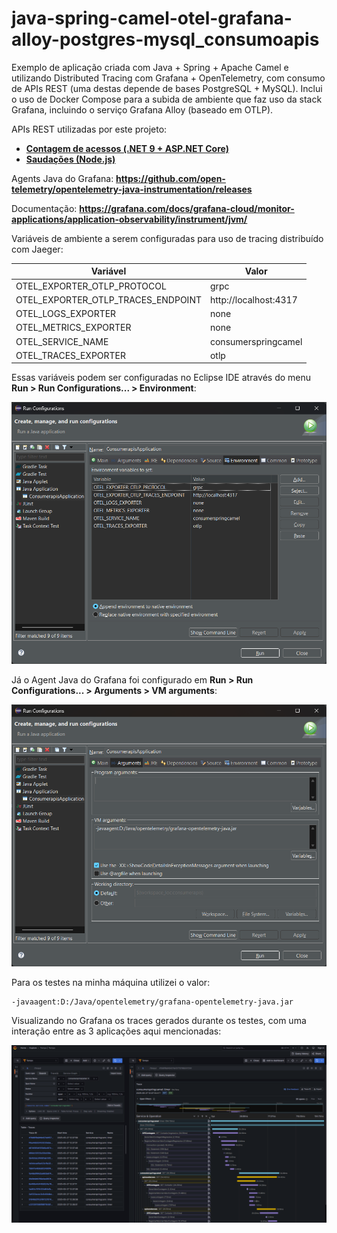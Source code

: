 # java-spring-camel-otel-grafana-alloy-postgres-mysql_consumoapis
Exemplo de aplicação criada com Java + Spring + Apache Camel e utilizando Distributed Tracing com Grafana + OpenTelemetry, com consumo de APIs REST (uma destas depende de bases PostgreSQL + MySQL). Inclui o uso de Docker Compose para a subida de ambiente que faz uso da stack Grafana, incluindo o serviço Grafana Alloy (baseado em OTLP).

APIs REST utilizadas por este projeto:
- [**Contagem de acessos (.NET 9 + ASP.NET Core)**](https://github.com/renatogroffe/aspnetcore9-otel-grafana-alloy-postgres-mysql_apicontagem)
- [**Saudações (Node.js)**](https://github.com/renatogroffe/nodejs-otel-jaeger_apisaudacoes)

Agents Java do Grafana: **https://github.com/open-telemetry/opentelemetry-java-instrumentation/releases**

Documentação: **https://grafana.com/docs/grafana-cloud/monitor-applications/application-observability/instrument/jvm/**

Variáveis de ambiente a serem configuradas para uso de tracing distribuído com Jaeger:

| Variável                          | Valor                   |
|-----------------------------------|-------------------------|
| OTEL_EXPORTER_OTLP_PROTOCOL       | grpc                    |
| OTEL_EXPORTER_OTLP_TRACES_ENDPOINT| http://localhost:4317   |
| OTEL_LOGS_EXPORTER                | none                    |
| OTEL_METRICS_EXPORTER             | none                    |
| OTEL_SERVICE_NAME                 | consumerspringcamel     |
| OTEL_TRACES_EXPORTER              | otlp                    |

Essas variáveis podem ser configuradas no Eclipse IDE através do menu **Run > Run Configurations... > Environment**:

![Variáveis de ambiente no Eclipse](img/eclipse-env-var-grafana.png)

Já o Agent Java do Grafana foi configurado em **Run > Run Configurations... > Arguments > VM arguments**:

![Configurando uso do Agent Java do OpenTelemetry no Eclipse](img/eclipse-arguments-grafana.png)

Para os testes na minha máquina utilizei o valor:

```
-javaagent:D:/Java/opentelemetry/grafana-opentelemetry-java.jar
```

Visualizando no Grafana os traces gerados durante os testes, com uma interação entre as 3 aplicações aqui mencionadas:

![Traces no Grafana](img/grafana-alloy-trace.png)